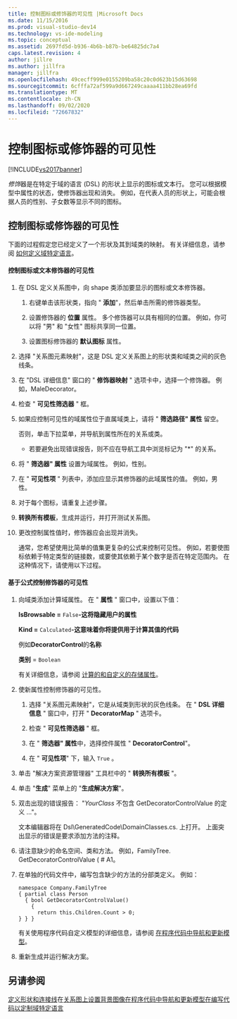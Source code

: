 ```yaml
---
title: 控制图标或修饰器的可见性 |Microsoft Docs
ms.date: 11/15/2016
ms.prod: visual-studio-dev14
ms.technology: vs-ide-modeling
ms.topic: conceptual
ms.assetid: 2697fd5d-b936-4b6b-b87b-be64825dc7a4
caps.latest.revision: 4
author: jillre
ms.author: jillfra
manager: jillfra
ms.openlocfilehash: 49cecff999e0155209ba58c20c0d623b15d63698
ms.sourcegitcommit: 6cfffa72af599a9d667249caaaa411bb28ea69fd
ms.translationtype: MT
ms.contentlocale: zh-CN
ms.lasthandoff: 09/02/2020
ms.locfileid: "72667832"
---
```

# <a name="controlling-the-visibility-of-an-icon-or-decorator"></a>控制图标或修饰器的可见性
[!INCLUDE[vs2017banner](../includes/vs2017banner.md)]

*修饰*器是在特定于域的语言 (DSL) 的形状上显示的图标或文本行。 您可以根据模型中属性的状态，使修饰器出现和消失。 例如，在代表人员的形状上，可能会根据人员的性别、子女数等显示不同的图标。

## <a name="controlling-the-visibility-of-an-icon-or-decorator"></a>控制图标或修饰器的可见性
 下面的过程假定您已经定义了一个形状及其到域类的映射。 有关详细信息，请参阅 [如何定义域特定语言](../modeling/how-to-define-a-domain-specific-language.md)。

#### <a name="to-control-the-visibility-of-an-icon-or-text-decorator"></a>控制图标或文本修饰器的可见性

1. 在 DSL 定义关系图中，向 shape 类添加要显示的图标或文本修饰器。

   1. 右键单击该形状类，指向 " **添加**"，然后单击所需的修饰器类型。

   2. 设置修饰器的 **位置** 属性。 多个修饰器可以具有相同的位置。 例如，你可以将 "男" 和 "女性" 图标共享同一位置。

   3. 设置图标修饰器的 **默认图标** 属性。

2. 选择 "关系图元素映射"，这是 DSL 定义关系图上的形状类和域类之间的灰色线条。

3. 在 "DSL 详细信息" 窗口的 " **修饰器映射** " 选项卡中，选择一个修饰器。 例如，MaleDecorator。

4. 检查 " **可见性筛选器** " 框。

5. 如果应控制可见性的域属性位于直属域类上，请将 " **筛选路径" 属性** 留空。

    否则，单击下拉菜单，并导航到属性所在的关系或类。

   - 若要避免出现错误报告，则不应在导航工具中浏览标记为 "*" 的关系。

6. 将 " **筛选器" 属性** 设置为域属性。 例如，性别。

7. 在 " **可见性项** " 列表中，添加应显示其修饰器的此域属性的值。 例如，男性。

8. 对于每个图标，请重复上述步骤。

9. **转换所有模板**，生成并运行，并打开测试关系图。

10. 更改控制属性值时，修饰器应会出现并消失。

    通常，您希望使用比简单的值集更复杂的公式来控制可见性。 例如，若要使图标依赖于特定类型的链接数，或要使其依赖于某个数字是否在特定范围内。 在这种情况下，请使用以下过程。

#### <a name="to-control-the-visibility-of-a-decorator-based-on-a-formula"></a>基于公式控制修饰器的可见性

1. 向域类添加计算域属性。 在 " **属性** " 窗口中，设置以下值：

     **IsBrowsable =** `False`**-这将隐藏用户的属性**    

     **Kind =** `Calculated`**-这意味着你将提供用于计算其值的代码**    

     例如**DecoratorControl**的**名称**

     **类别** = `Boolean`

     有关详细信息，请参阅 [计算的和自定义的存储属性](../modeling/calculated-and-custom-storage-properties.md)。

2. 使新属性控制修饰器的可见性。

    1. 选择 "关系图元素映射"，它是从域类到形状的灰色线条。 在 " **DSL 详细信息** " 窗口中，打开 " **DecoratorMap** " 选项卡。

    2. 检查 " **可见性筛选器** " 框。

    3. 在 " **筛选器" 属性**中，选择控件属性 " **DecoratorControl**"。

    4. 在 " **可见性项**" 下，输入 `True` 。

3. 单击 "解决方案资源管理器" 工具栏中的 " **转换所有模板** "。

4. 单击 "**生成**" 菜单上的 "**生成解决方案**"。

5. 双击出现的错误报告： "*YourClass* 不包含 GetDecoratorControlValue 的定义 ..."。

     文本编辑器将在 Dsl\GeneratedCode\DomainClasses.cs. 上打开。 上面突出显示的错误是要求添加方法的注释。

6. 请注意缺少的命名空间、类和方法。  例如，FamilyTree. GetDecoratorControlValue ( # A1。

7. 在单独的代码文件中，编写包含缺少的方法的分部类定义。 例如：

    ```
    namespace Company.FamilyTree
    { partial class Person
      { bool GetDecoratorControlValue()
        {
          return this.Children.Count > 0;
    } } }
    ```

     有关使用程序代码自定义模型的详细信息，请参阅 [在程序代码中导航和更新模型](../modeling/navigating-and-updating-a-model-in-program-code.md)。

8. 重新生成并运行解决方案。

## <a name="see-also"></a>另请参阅
 [定义形状和连接线](../modeling/defining-shapes-and-connectors.md)在[关系图上设置背景图像](../modeling/setting-a-background-image-on-a-diagram.md)[在程序代码中导航和更新模型在](../modeling/navigating-and-updating-a-model-in-program-code.md)[编写代码以定制域特定语言](../modeling/writing-code-to-customise-a-domain-specific-language.md)
